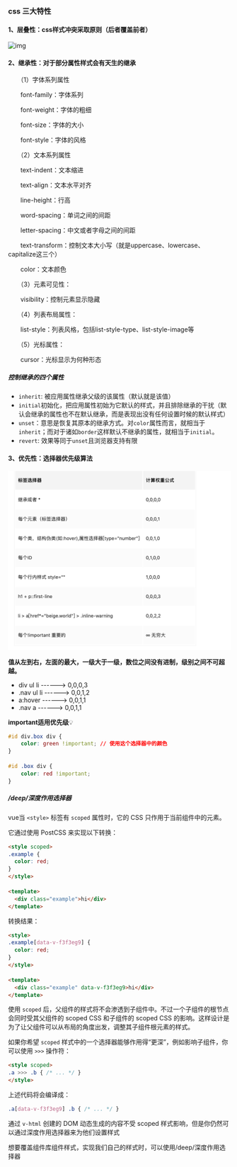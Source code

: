 ### css 三大特性

#### 1、层叠性：css样式冲突采取原则（后者覆盖前者）

![img](https://p9-juejin.byteimg.com/tos-cn-i-k3u1fbpfcp/21574af804ab4409afcdefafb1265278~tplv-k3u1fbpfcp-watermark.image)

#### 2、继承性：对于部分属性样式会有天生的继承

　　（1）字体系列属性

　　font-family：字体系列

　　font-weight：字体的粗细

　　font-size：字体的大小

　　font-style：字体的风格

 

　　（2）文本系列属性

　　text-indent：文本缩进

　　text-align：文本水平对齐

　　line-height：行高

　　word-spacing：单词之间的间距

　　letter-spacing：中文或者字母之间的间距

　　text-transform：控制文本大小写（就是uppercase、lowercase、capitalize这三个）

　　color：文本颜色

 

　　（3）元素可见性：

　　visibility：控制元素显示隐藏

 

　　（4）列表布局属性：

　　list-style：列表风格，包括list-style-type、list-style-image等

 

　　（5）光标属性：

　　cursor：光标显示为何种形态



##### 控制继承的四个属性

- `inherit`: 被应用属性继承父级的该属性（默认就是该值）
- `initial`初始化，把应用属性初始为它默认的样式，并且排除继承的干扰（默认会继承的属性也不在默认继承，而是表现出没有任何设置时候的默认样式）
- `unset`：意思是恢复其原本的继承方式。对`color`属性而言，就相当于`inherit`；而对于诸如`border`这样默认不继承的属性，就相当于`initial`。
- `revert`: 效果等同于`unset`且浏览器支持有限



#### 3、优先性：选择器优先级算法

![image-20201102000634173](../../image/image-20201102000634173.png)

**值从左到右，左面的最大，一级大于一级，数位之间没有进制，级别之间不可超越。**

- div ul li ------> 0,0,0,3
- .nav ul li ------> 0,0,1,2
- a:hover -----—> 0,0,1,1
- .nav a ------> 0,0,1,1

**important适用优先级**💡

```css
#id div.box div {
    color: green !important; // 使用这个选择器中的颜色
}

#id .box div {
    color: red !important;
}
```



#####  /deep/深度作用选择器

vue当 `<style>` 标签有 `scoped` 属性时，它的 CSS 只作用于当前组件中的元素。

它通过使用 PostCSS 来实现以下转换：

```html
<style scoped>
.example {
  color: red;
}
</style>

<template>
  <div class="example">hi</div>
</template>
```

转换结果：

```html
<style>
.example[data-v-f3f3eg9] {
  color: red;
}
</style>

<template>
  <div class="example" data-v-f3f3eg9>hi</div>
</template>
```

使用 `scoped` 后，父组件的样式将不会渗透到子组件中。不过一个子组件的根节点会同时受其父组件的 scoped CSS 和子组件的 scoped CSS 的影响。这样设计是为了让父组件可以从布局的角度出发，调整其子组件根元素的样式。



如果你希望 `scoped` 样式中的一个选择器能够作用得“更深”，例如影响子组件，你可以使用 `>>>` 操作符：

```html
<style scoped>
.a >>> .b { /* ... */ }
</style>
```

上述代码将会编译成：

```css
.a[data-v-f3f3eg9] .b { /* ... */ }
```



通过 `v-html` 创建的 DOM 动态生成的内容不受 scoped 样式影响，但是你仍然可以通过深度作用选择器来为他们设置样式



想要覆盖组件库组件样式，实现我们自己的样式时，可以使用/deep/深度作用选择器

